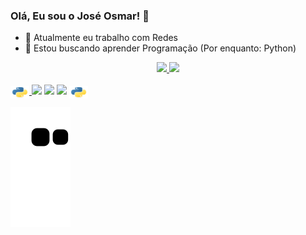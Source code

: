 ### Olá, Eu sou o José Osmar! 👋

- 🔭 Atualmente eu trabalho com Redes
- 🌱 Estou buscando aprender Programação (Por enquanto: Python) 

<div align="center">
  <a href="https://github.com/ozumaru">
  <img id="right" height="150em" src="https://github-readme-stats.vercel.app/api?username=ozumaru&show_icons=true&theme=dark&include_all_commits=true&count_private=true"/>
  <img height="150em" src="https://github-readme-stats.vercel.app/api/top-langs/?username=ozumaru&layout=compact&langs_count=7&theme=dark"/>
</div>
  
<div style="display: inline_block"><br> 
  <img align="center" alt="Rafa-Python" height="20" width="30" src="https://raw.githubusercontent.com/devicons/devicon/master/icons/python/python-original.svg">  
  <a href="https://www.instagram.com/ozumaru/" target="_blank"><img src="https://img.shields.io/badge/-Instagram-%23E4405F?style=for-the-badge&logo=instagram&logoColor=white" target="_blank"></a>
  <a href="https://www.linkedin.com/in/jose-osmar-caitano-06089113a/" target="_blank"><img src="https://img.shields.io/badge/-LinkedIn-%230077B5?style=for-the-badge&logo=linkedin&logoColor=white" target="_blank"></a>  
  <a href = "mailto:j.osmarcaitano@gmail.com"><img src="https://img.shields.io/badge/-Gmail-%23333?style=for-the-badge&logo=gmail&logoColor=white" target="_blank"></a>
  <img align="center" alt="Rafa-Python" height="20" width="30" src="https://raw.githubusercontent.com/devicons/devicon/master/icons/python/python-original.svg">  

![Snake animation](https://github.com/ozumaru/ozumaru/blob/output/github-contribution-grid-snake.svg)
  
</div>
